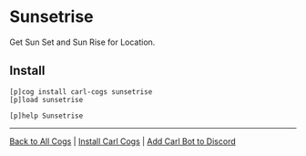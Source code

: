 # Sunsetrise

Get Sun Set and Sun Rise for Location.

## Install

```text
[p]cog install carl-cogs sunsetrise
[p]load sunsetrise

[p]help Sunsetrise
```

---
[Back to All Cogs](../README.md#public-cogs) |
[Install Carl Cogs](../README.md#installing) |
[Add Carl Bot to Discord](https://discord.com/oauth2/authorize?client_id=204384021352808450&scope=bot+applications.commands&permissions=8)